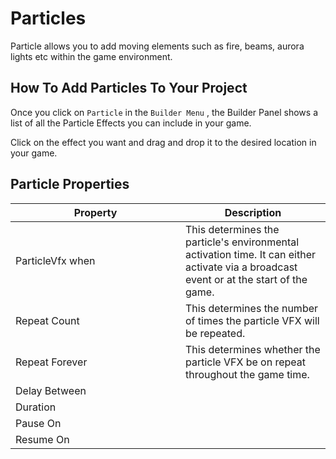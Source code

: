 # Particles

Particle allows you to add moving elements such as fire, beams, aurora lights etc within the game environment.&#x20;

## How To Add Particles To Your Project

Once you click on `Particle` in the `Builder Menu` , the Builder Panel shows a list of all the Particle Effects you can include in your game.&#x20;

Click on the effect you want and drag and drop it to the desired location in your game.&#x20;

## Particle Properties

<table><thead><tr><th width="256">Property</th><th>Description</th></tr></thead><tbody><tr><td>ParticleVfx when</td><td>This determines the particle's environmental activation time. It can either activate via a broadcast event or at the start of the game.</td></tr><tr><td>Repeat Count</td><td>This determines the number of times the particle VFX will be repeated.</td></tr><tr><td>Repeat Forever</td><td>This determines whether the particle VFX be on repeat throughout the game time.</td></tr><tr><td>Delay Between</td><td></td></tr><tr><td>Duration</td><td></td></tr><tr><td>Pause On</td><td></td></tr><tr><td>Resume On</td><td></td></tr></tbody></table>
